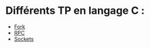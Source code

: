 
# Différents TP en langage C :

  - [Fork](.https://github.com/DavidMolinari/Sysdev/tree/master/C/Fork)
  - [RPC](.https://github.com/DavidMolinari/Sysdev/tree/master/C/RPCC)
  - [Sockets](.https://github.com/DavidMolinari/Sysdev/tree/master/C/Socket)
  
